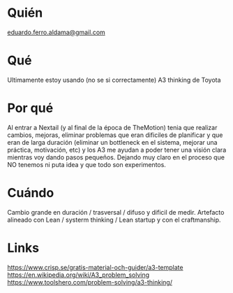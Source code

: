 # Quién
eduardo.ferro.aldama@gmail.com

# Qué
Ultimamente estoy  usando (no se si correctamente) A3 thinking de Toyota

# Por qué
Al entrar a Nextail (y al final de la época de TheMotion) tenia que realizar cambios, mejoras, eliminar problemas que eran dificiles de planificar y que eran de larga duración (eliminar un bottleneck en el sistema, mejorar una práctica, motivación, etc) y los A3 me ayudan a poder tener una visión clara mientras voy dando pasos pequeños. Dejando muy claro en el proceso que NO tenemos ni puta idea y que todo son experimentos.

# Cuándo
Cambio grande en duración / trasversal / difuso y dificil de medir. Artefacto alineado con Lean / systerm thinking / Lean startup y con el craftmanship.

# Links
https://www.crisp.se/gratis-material-och-guider/a3-template https://en.wikipedia.org/wiki/A3_problem_solving https://www.toolshero.com/problem-solving/a3-thinking/
